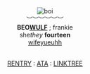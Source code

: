 <div align='center'> 
 <img src='https://files.catbox.moe/o3rzbu.gif' title='boi'

   <br>︶︶︶︶︶︶<br>
<b>BEO<ins>WULF<ins></b> ; frankie<br>
   she<i>they</i>  <b>fourteen </b>
  <br> <a href="https://github.com/FatherGascoigne">wifeyueuhh</a>

<br> <a href="https://rentry.co/frnkieroo">RENTRY</a> : <a href="https://mychemicalromance.atabook.org/">ATA</a> : <a href="https://linktr.ee/weezerus">LINKTREE</a>

